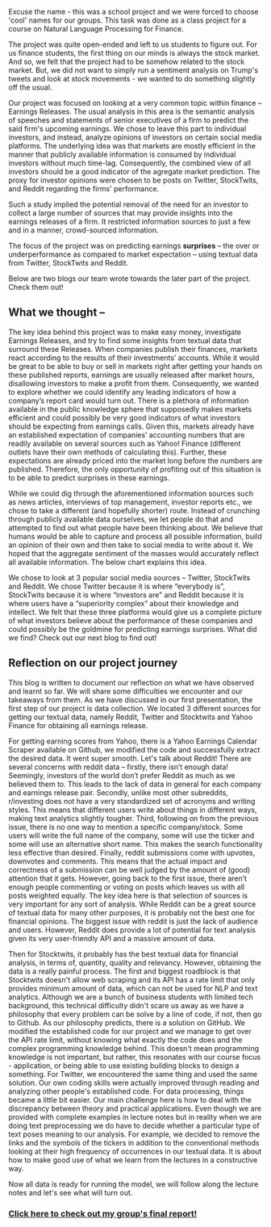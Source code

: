 Excuse the name - this was a school project and we were forced to choose 'cool' names for our groups. This task was done as a class project for a course on Natural Language Processing for Finance. 

The project was quite open-ended and left to us students to figure out. For us finance students, the first thing on our minds is always the stock market. And so, we felt that the project had to be somehow related to the stock market. But, we did not want to simply run a sentiment analysis on Trump's tweets and look at stock movements - we wanted to do something slightly off the usual.

Our project was focused on looking at a very common topic within finance – Earnings Releases. The usual analysis in this area is the semantic analysis of speeches and statements of senior executives of a firm to predict the said firm's upcoming earnings. We chose to leave this part to individual investors, and instead, analyze opinions of investors on certain social media platforms. The underlying idea was that markets are mostly efficient in the manner that publicly available information is consumed by individual investors without much time-lag. Consequently, the combined view of all investors should be a good indicator of the agregate market prediction. The proxy for investor opinions were chosen to be posts on Twitter, StockTwits, and Reddit regarding the firms' performance. 

Such a study implied the potential removal of the need for an investor to collect a large number of sources that may provide insights into the earnings releases of a firm. It restricted information sources to just a few and in a manner, crowd-sourced information. 

The focus of the project was on predicting earnings __surprises__ – the over or underperformance as compared to market expectation – using textual data from Twitter, StockTwits and Reddit. 

Below are two blogs our team wrote towards the later part of the project. Check them out!

## What we thought – 

The key idea behind this project was to make easy money, investigate Earnings Releases, and try to find some insights from textual data that surround these Releases. When companies publish their finances, markets react according to the results of their investments’ accounts. While it would be great to be able to buy or sell in markets right after getting your hands on these published reports, earnings are usually released after market hours, disallowing investors to make a profit from them. Consequently, we wanted to explore whether we could identify any leading indicators of how a company’s report card would turn out.
There is a plethora of information available in the public knowledge sphere that supposedly makes markets efficient and could possibly be very good indicators of what investors should be expecting from earnings calls. Given this, markets already have an established expectation of companies’ accounting numbers that are readily available on several sources such as Yahoo! Finance (different outlets have their own methods of calculating this). Further, these expectations are already priced into the market long before the numbers are published. Therefore, the only opportunity of profiting out of this situation is to be able to predict surprises in these earnings.

While we could dig through the aforementioned information sources such as news articles, interviews of top management, investor reports etc., we chose to take a different (and hopefully shorter) route. Instead of crunching through publicly available data ourselves, we let people do that and attempted to find out what people have been thinking about. We believe that humans would be able to capture and process all possible information, build an opinion of their own and then take to social media to write about it. We hoped that the aggregate sentiment of the masses would accurately reflect all available information. The below chart explains this idea.
 
We chose to look at 3 popular social media sources – Twitter, StockTwits and Reddit. We chose Twitter because it is where “everybody is”, StockTwits because it is where “investors are” and Reddit because it is where users have a “superiority complex” about their knowledge and intellect. We felt that these three platforms would give us a complete picture of what investors believe about the performance of these companies and could possibly be the goldmine for predicting earnings surprises. What did we find? Check out our next blog to find out!


## Reflection on our project journey 

This blog is written to document our reflection on what we have observed and learnt so far. We will share some difficulties we encounter and our takeaways from them. 
As we have discussed in our first presentation, the first step of our project is data collection. We located 3 different sources for getting our textual data, namely Reddit, Twitter and Stocktwits and Yahoo Finance for obtaining all earnings release. 

For getting earning scores from Yahoo, there is a Yahoo Earnings Calendar Scraper available on Github, we modified the code and successfully extract the desired data. It went super smooth. 
Let's talk about Reddit! There are several concerns with reddit data – firstly, there isn’t enough data! Seemingly, investors of the world don’t prefer Reddit as much as we believed them to. This leads to the lack of data in general for each company and earnings release pair. Secondly, unlike most other subreddits, r/investing does not have a very standardized set of acronyms and writing styles. This means that different users write about things in different ways, making text analytics slightly tougher. Third, following on from the previous issue, there is no one way to mention a specific company/stock. Some users will write the full name of the company, some will use the ticker and some will use an alternative short name. This makes the search functionality less effective than desired. Finally, reddit submissions come with upvotes, downvotes and comments. This means that the actual impact and correctness of a submission can be well judged by the amount of (good) attention that it gets. However, going back to the first issue, there aren’t enough people commenting or voting on posts which leaves us with all posts weighted equally. The key idea here is that selection of sources is very important for any sort of analysis. While Reddit can be a great source of textual data for many other purposes, it is probably not the best one for financial opinions. The biggest issue with reddit is just the lack of audience and users. However, Reddit does provide a lot of potential for text analysis given its very user-friendly API and a massive amount of data. 

Then for Stocktwits, it probably has the best textual data for financial analysis, in terms of, quantity, quality and relevancy. However, obtaining the data is a really painful process. The first and biggest roadblock is that Stocktwits doesn't allow web scraping and its API has a rate limit that only provides minimum amount of data, which can not be used for NLP and text analytics. Although we are a bunch of business students with limited tech background, this technical difficulty didn't scare us away as we have a philosophy that every problem can be solve by a line of code, if not, then go to Github. 
As our philosophy predicts, there is a solution on GitHub. We modified the established code for our project and we manage to get over the API rate limit, without knowing what exactly the code does and the complex programming knowledge behind. This doesn't mean programming knowledge is not important, but rather, this resonates with our course focus - application, or being able to use existing building blocks to design a something. For Twitter, we encountered the same thing and used the same solution. Our own coding skills were actually improved through reading and analyzing other people's established code. 
For data processing, things became a little bit easier. Our main challenge here is how to deal with the discrepancy between theory and practical applications. Even though we are provided with complete examples in lecture notes but in reality when we are doing text preprocessing we do have to decide whether a particular type of text poses meaning to our analysis. For example, we decided to remove the links and the symbols of the tickers in addition to the conventional methods looking at their high frequency of occurrences in our textual data. It is about how to make good use of what we learn from the lectures in a constructive way. 

Now all data is ready for running the model, we will follow along the lecture notes and let's see what will turn out. 

### [Click here to check out my group's final report!](Documents/FinalReport.pdf)
